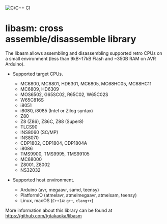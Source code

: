 ![C/C++ CI](https://github.com/tgtakaoka/libasm/workflows/C/C++%20CI/badge.svg)

# libasm: cross assemble/disassemble library

The libasm allows assembling and disassembling supported retro CPUs on
a small environment (less than 9kB~17kB Flash and ~350B RAM on AVR
Arduino).

- Supported target CPUs.
  - MC6800, MC6801, HD6301, MC6805, MC68HC05, MC68HC11
  - MC6809, HD6309
  - MOS6502, G65SC02, R65C02, W65C02S
  - W65C816S
  - i8051
  - i8080, i8085 (Intel or Zilog syntax)
  - Z80
  - Z8 (Z86), Z86C, Z88 (Super8)
  - TLCS90
  - INS8060 (SC/MP)
  - INS8070
  - CDP1802, CDP1804, CDP1804A
  - i8086
  - TMS9900, TMS9995, TMS99105
  - MC68000
  - Z8001, Z8002
  - NS32032

- Supported host environment.
  - Arduino (avr, megaavr, samd, teensy)
  - PlatformIO (atmelavr, atmelmegaavr, atmelsam, teensy)
  - Linux, macOS (`C++14`: `g++`, `clang++`)

More information about this library can be found at
https://github.com/tgtakaoka/libasm
